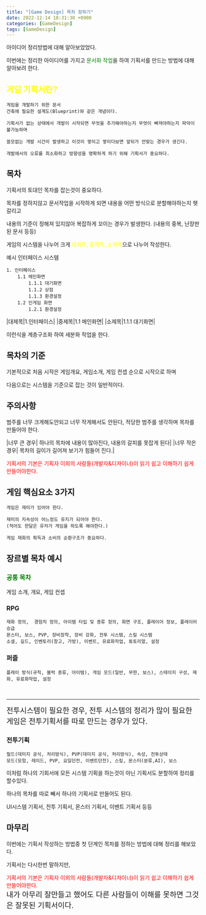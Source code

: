 ```yaml
---
title: "[Game Design] 목차 정하기"
date: 2022-12-14 18:31:30 +0900
categories: [GameDesign]
tags: [GameDesign]
---
```


아이디어 정리방법에 대해 알아보았었다.

이번에는 정리한 아이디어를 가지고 <font style="color:green">문서화 작업</font>을 하여 기획서를 만드는 방법에 대해 알아보려 한다.

<!-- ## 문서화 작업 방식(기획서 작성 방식) -->

## <font style="color:yellow">게임 기획서란?</font>
    
    게임을 개발하기 위한 문서
    건축에 필요한 설계도(Blueprint)와 같은 개념이다.
    
    기획서가 없는 상태에서 개발이 시작되면 무엇을 추가해야하는지 무엇이 빠져야하는지 파악이 불가능하며 
    
    쓸모없는 개발 시간이 발생하고 이것이 쌓이고 쌓이다보면 앞뒤가 안맞는 경우가 생긴다.
    
    개발에서의 오류를 최소화하고 방향성을 명확하게 하기 위해 기획서가 중요하다.


## 목차

기획서의 토대인 목차를 잡는것이 중요하다.

목차를 정하지않고 문서작업을 시작하게 되면 내용을 어떤 방식으로 분할해야하는지 헷갈리고

내용의 기준이 정해져 있지않아 복잡하게 꼬이는 경우가 발생한다.
(내용의 중복, 난장판된 문서 등등)

게임의 시스템을 나누어 크게 <font style="color:yellow">대제목, 중제목, 소제목</font>으로 나누어 작성한다.


예시
인터페이스 시스템

    1. 인터페이스
	    1.1 메인화면
            1.1.1 대기화면
            1.1.2 상점
            1.1.3 환경설정
	    1.2 인게임 화면
	        1.2.1 환경설정


|대제목|1.인터페이스|
|중제목|1.1 메인화면|
|소제목|1.1.1 대기화면|

이런식을 계층구조화 하여 세분화 작업을 한다.

## 목차의 기준

기본적으로 처음 시작은 게임개요, 게임소개, 게임 컨셉 순으로 시작으로 하며

다음으로는 시스템을 기준으로 잡는 것이 일반적이다.

## 주의사항

범주를 너무 크게해도안되고 너무 작게해서도 안된다, 적당한 범주를 생각하며 목차를 만들어야 한다.

|너무 큰 경우| 하나의 목차에 내용이 많아진다, 내용의 갈피를 못잡게 된다|
|너무 작은 경우| 목차의 길이가 길어져 보기가 힘들어 진다.|

<font style="color:red">기획서의 기본은 기획자 이외의 사람들(개발자&디자이너)이 읽기 쉽고 이해하기 쉽게 만들어야한다.</font>

## 게임 핵심요소 3가지

    게임은 재미가 있어야 한다.

    재미의 지속성이 어느정도 유지가 되어야 한다.
    (적어도 한달은 유저가 게임을 하도록 해야한다.)

    게임 재화의 획득과 소비의 순환구조가 중요하다.



## 장르별 목차 예시

### <font style="color:green">공통 목차 </font>

게임 소개, 개요, 게임 컨셉

### RPG
    
    재화 정의,  경험치 정의, 아이템 타입 및 종류 정의, 화면 구조, 플레이어 정보, 플레이어 승급
    몬스터, 보스, PVP, 장비장착, 장비 강화, 전투 시스템, 스킬 시스템
    소셜, 길드, 인벤토리(창고, 가방), 이벤트, 유료화작업, 튜토리얼, 설정

### 퍼즐
    
    플레이 방식(규칙, 블럭 종류, 아이템), 게임 모드(일반, 무한, 보스), 스테이지 구성, 재화, 유료화작업, 설정


<br>
<hr>

<font style="font-size:1.2rem">전투시스템이 필요한 경우, 전투 시스템의 정리가 많이 필요한 게임은 전투기획서를 따로 만드는 경우가 있다.</font>

### 전투기획
    
    필드(데미지 공식, 처리방식), PVP(데미지 공식, 처리방식), 속성, 전투상태
    모드(모험, 레이드, PVP, 요일던전, 이벤트던전), 스킬, 몬스터(분류,AI), 보스

이처럼 하나의 기회서에 모든 시스템 기획을 하는것이 아닌 기획서도 분할하여 정리를 할수있다.

하나의 목차를 따로 빼서 하나의 기획서로 만들어도 된다.

UI시스템 기획서, 전투 기획서, 몬스터 기획서, 이벤트 기획서 등등


## 마무리

이번에는 기획서 작성하는 방법중 첫 단계인 목차를 정하는 방법에 대해 정리를 해보았다.

기획서는 다시한번 말하지만,

<font style="color:red">기획서의 기본은 기획자 이외의 사람들(개발자&디자이너)이 읽기 쉽고 이해하기 쉽게 만들어야한다.</font>
<br>
<font style="font-size:1.2rem">내가 아무리 잘만들고 했어도 다른 사람들이 이해를 못하면 그것은 잘못된 기획서이다.</font>
